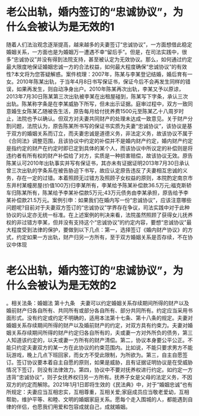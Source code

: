 # 老公出轨，婚内签订的“忠诚协议”，为什么会被认为是无效的1

随着人们法治观念逐渐提高，越来越多的夫妻签订“忠诚协议”，一方面想借此稳定婚姻关系，一方面也是为婚姻万一遭遇不幸“留后手”。但是，在司法实践中，很多“忠诚协议”并没有得到法院支持，甚至被认定为无效协议。那么，如何通过约定最大限度地保证婚姻忠诚一方的合法权益，如何最大程度确保“忠诚协议”的有效性?本文将为您答疑解惑。案件梳理：2007年，陈某与李某登记结婚，婚后育有一女。2010年陈某出轨，于当年4月8日书写保证书，保证今后不会再发生同样的错误，如果再发生，则自动净身出户。2010年陈某再次出轨，李某又予以原谅，2013年7月30日陈某第三次出轨被李某在出租屋碰到，陈某写下字条，承认三次出轨。陈某称字条是在李某威胁下所写，但未出示证据。庭审过程中，双方一致同意婚生女陈某乙随被告生活，原告每月给付抚养费1500元至陈某乙十八周岁时止，法院也予以确认。但双方对夫妻共同财产的处理未达成一致意见。关于财产分割问题，法院认为，原告陈某所书写的保证书实质为夫妻“忠诚协议”，该协议是基于双方的婚姻关系而订立，而夫妻忠诚是道德义务，非法定义务，故该协议不属于《合同法》调整范围，且该协议中约定的补偿并不是婚内财产约定，婚内财产约定是指约定的财产在约定时即已定到具体的某个人，而该协议中所议定的补偿则是将违约者有所有权的财产补偿给了对方，实质是一种损害赔偿，故该协议无效。原告陈某认可2010年出轨事实并写有保证书，其亦未有证据证明2013年7月30日承认曾三次出轨的字条系在被告胁迫下书写，故应认定原告违反了夫妻相互忠诚的义务，存在一定的过错。本着照顾无过错方及照顾子女权益的原则，本院酌定南京市东井村某幢房屋(价值100万)归李某所有，李某给予陈某补偿款36.5万元;福克斯轿车归陈某所有，陈某给予李某补偿款5万元;43万元债务由李某承担，原告给予李某补偿款21.5万元。案例引申：如果我们在婚内写一份“忠诚协议”，应该注意哪些问题呢?目前对于夫妻双方签订的“忠诚协议”学界存在争议，司法实践中对于此种协议的认定亦无统一标准。在上述案例的判决来看，法院虽然照顾了获得女儿抚养权的非过错方李某，但并没有支持这个“忠诚协议”的约定内容，要想“忠诚协议”最大程度受到法律的保护，要做到以下几点：第一，选择签订《婚内财产协议》的方式，约定如果一方出轨，财产归另一方所有，至于双方婚姻关系是否存续，不在协议中体现

# 老公出轨，婚内签订的“忠诚协议”，为什么会被认为是无效的2

。相关法条：婚姻法 第十九条　夫妻可以约定婚姻关系存续期间所得的财产以及婚前财产归各自所有、共同所有或部分各自所有、部分共同所有。约定应当采用书面形式。没有约定或约定不明确的，适用本法第十七条、第十八条的规定。夫妻对婚姻关系存续期间所得的财产以及婚前财产的约定，对双方具有约束力。夫妻对婚姻关系存续期间所得的财产约定归各自所有的，夫或妻一方对外所负的债务，第三人知道该约定的，以夫或妻一方所有的财产清偿。第二，协议本身要公平公正。不能只约定夫妻双方的某一方在此协议的约束范围内。比如说，不能只要求男方不能玩游戏，晚上几点下班回家，而女方不受此限制，为所欲为。第三，自主自愿签订。签订协议要本着自主自愿的原则，如果是威胁，且有证据证明协议是在受威胁情况下签订，则没有法律效力。第四，协议中不要对抚养权进行约定。如约定一方违背“忠诚协议”，则子女抚养权归另一方所有。抚养子女是父母的法定义务，不因双方的约定而解除。2021年1月1日即将生效的《民法典》中，对于“婚姻忠诚”也有所规定：夫妻应当互相忠实，互相尊重，互相关爱;家庭成员应当敬老爱幼，互相帮助，维护平等、和睦、文明的婚姻家庭关系。愿每个走入围城的人，都能遇到自律的伴侣，也愿我们用爱和包容成就自己，成就婚姻。

